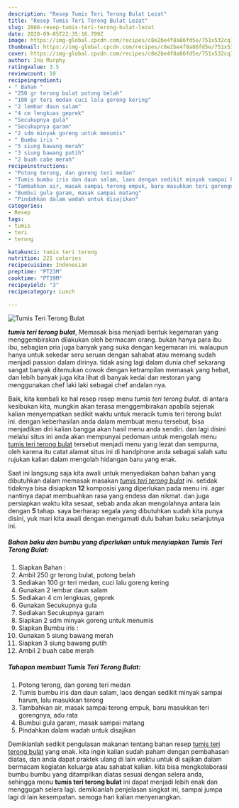 ```yaml
---
description: "Resep Tumis Teri Terong Bulat Lezat"
title: "Resep Tumis Teri Terong Bulat Lezat"
slug: 2886-resep-tumis-teri-terong-bulat-lezat
date: 2020-09-05T22:35:16.799Z
image: https://img-global.cpcdn.com/recipes/c8e2be4f8a86fd5e/751x532cq70/tumis-teri-terong-bulat-foto-resep-utama.jpg
thumbnail: https://img-global.cpcdn.com/recipes/c8e2be4f8a86fd5e/751x532cq70/tumis-teri-terong-bulat-foto-resep-utama.jpg
cover: https://img-global.cpcdn.com/recipes/c8e2be4f8a86fd5e/751x532cq70/tumis-teri-terong-bulat-foto-resep-utama.jpg
author: Ina Murphy
ratingvalue: 3.5
reviewcount: 10
recipeingredient:
- " Bahan "
- "250 gr terong bulat potong belah"
- "100 gr teri medan cuci lalu goreng kering"
- "2 lembar daun salam"
- "4 cm lengkuas geprek"
- "Secukupnya gula"
- "Secukupnya garam"
- "2 sdm minyak goreng untuk menumis"
- " Bumbu iris "
- "5 siung bawang merah"
- "3 siung bawang putih"
- "2 buah cabe merah"
recipeinstructions:
- "Potong terong, dan goreng teri medan"
- "Tumis bumbu iris dan daun salam, laos dengan sedikit minyak sampai harum, lalu masukkan terong"
- "Tambahkan air, masak sampai terong empuk, baru masukkan teri gorengnya, adu rata"
- "Bumbui gula garam, masak sampai matang"
- "Pindahkan dalam wadah untuk disajikan"
categories:
- Resep
tags:
- tumis
- teri
- terong

katakunci: tumis teri terong 
nutrition: 221 calories
recipecuisine: Indonesian
preptime: "PT23M"
cooktime: "PT39M"
recipeyield: "3"
recipecategory: Lunch

---
```



![Tumis Teri Terong Bulat](https://img-global.cpcdn.com/recipes/c8e2be4f8a86fd5e/751x532cq70/tumis-teri-terong-bulat-foto-resep-utama.jpg)

<b><i>tumis teri terong bulat</i></b>, Memasak bisa menjadi bentuk kegemaran yang menggembirakan dilakukan oleh bermacam orang. bukan hanya para ibu ibu, sebagian pria juga banyak yang suka dengan kegemaran ini. walaupun hanya untuk sekedar seru seruan dengan sahabat atau memang sudah menjadi passion dalam dirinya. tidak asing lagi dalam dunia chef sekarang sangat banyak ditemukan cowok dengan ketrampilan memasak yang hebat, dan lebih banyak juga kita lihat di banyak kedai dan restoran yang menggunakan chef laki laki sebagai chef andalan nya.

Baik, kita kembali ke hal resep resep menu <i>tumis teri terong bulat</i>. di antara kesibukan kita, mungkin akan terasa menggembirakan apabila sejenak kalian menyempatkan sedikit waktu untuk meracik tumis teri terong bulat ini. dengan keberhasilan anda dalam membuat menu tersebut, bisa menjadikan diri kalian bangga akan hasil menu anda sendiri. dan lagi disini melalui situs ini anda akan mempunyai pedoman untuk mengolah menu <u>tumis teri terong bulat</u> tersebut menjadi menu yang lezat dan sempurna, oleh karena itu catat alamat situs ini di handphone anda sebagai salah satu rujukan kalian dalam mengolah hidangan baru yang enak.




Saat ini langsung saja kita awali untuk menyediakan bahan bahan yang dibutuhkan dalam memasak masakan <u><i>tumis teri terong bulat</i></u> ini. setidak tidaknya bisa disiapkan <b>12</b> komposisi yang diperlukan pada menu ini. agar nantinya dapat membuahkan rasa yang endess dan nikmat. dan juga persiapkan waktu kita sesaat, sebab anda akan mengolahnya antara lain dengan <b>5</b> tahap. saya berharap segala yang dibutuhkan sudah kita punya disini, yuk mari kita awali dengan mengamati dulu bahan baku selanjutnya ini.

<!--inarticleads1-->

##### Bahan baku dan bumbu yang diperlukan untuk menyiapkan Tumis Teri Terong Bulat:

1. Siapkan  Bahan :
1. Ambil 250 gr terong bulat, potong belah
1. Sediakan 100 gr teri medan, cuci lalu goreng kering
1. Gunakan 2 lembar daun salam
1. Sediakan 4 cm lengkuas, geprek
1. Gunakan Secukupnya gula
1. Sediakan Secukupnya garam
1. Siapkan 2 sdm minyak goreng untuk menumis
1. Siapkan  Bumbu iris :
1. Gunakan 5 siung bawang merah
1. Siapkan 3 siung bawang putih
1. Ambil 2 buah cabe merah




<!--inarticleads2-->

##### Tahapan membuat Tumis Teri Terong Bulat:

1. Potong terong, dan goreng teri medan
1. Tumis bumbu iris dan daun salam, laos dengan sedikit minyak sampai harum, lalu masukkan terong
1. Tambahkan air, masak sampai terong empuk, baru masukkan teri gorengnya, adu rata
1. Bumbui gula garam, masak sampai matang
1. Pindahkan dalam wadah untuk disajikan




Demikianlah sedikit pengulasan makanan tentang bahan resep <u>tumis teri terong bulat</u> yang enak. kita ingin kalian sudah paham dengan pembahasan diatas, dan anda dapat praktek ulang di lain waktu untuk di sajikan dalam bermacam kegiatan keluarga atau sahabat kalian. kita bisa mengkolaborasi bumbu bumbu yang ditampilkan diatas sesuai dengan selera anda, sehingga menu <b>tumis teri terong bulat</b> ini dapat menjadi lebih enak dan menggugah selera lagi. demikianlah penjelasan singkat ini, sampai jumpa lagi di lain kesempatan. semoga hari kalian menyenangkan.
